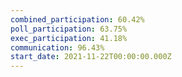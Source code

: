```yaml
---
combined_participation: 60.42%
poll_participation: 63.75%
exec_participation: 41.18%
communication: 96.43%
start_date: 2021-11-22T00:00:00.000Z
---
```

